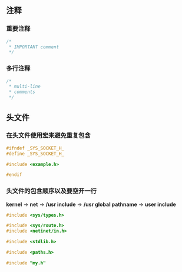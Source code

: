 ## 注释

### 重要注释
```c++
/*
 * IMPORTANT comment
 */
```

### 多行注释
```c++
/*
 * multi-line
 * comments
 */
```

## 头文件

### 在头文件使用宏来避免重复包含
```c++
#ifndef _SYS_SOCKET_H_
#define _SYS_SOCKET_H_

#include <example.h>

#endif
```

### 头文件的包含顺序以及要空开一行
**kernel** -> **net** -> **/usr include** -> **/usr global pathname** -> **user include**
```c++
#include <sys/types.h>

#include <sys/route.h>
#include <netinet/in.h>

#include <stdlib.h>

#include <paths.h>

#include "my.h"
```
